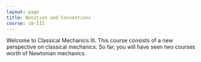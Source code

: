 ```yaml
---
layout: page
title: Notation and Conventions
course: cm-III
---
```


Welcome to Classical Mechanics III. This course consists of a new perspective on classical mechanics. So far, you will have seen two courses worth of Newtonian mechanics.
